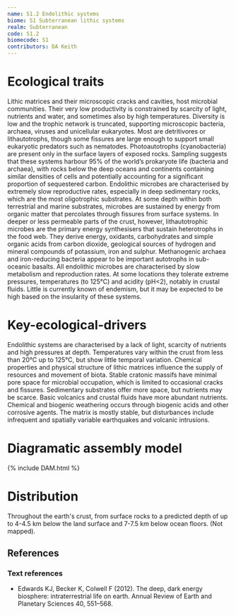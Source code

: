 ```yaml
---
name: S1.2 Endolithic systems
biome: S1 Subterranean lithic systems
realm: Subterranean
code: S1.2
biomecode: S1
contributors: DA Keith
---
```


# Ecological traits


Lithic matrices and their microscopic cracks and cavities, host microbial communities. Their very low productivity is constrained by scarcity of light, nutrients and water, and sometimes also by high temperatures. Diversity is low and the trophic network is truncated, supporting microscopic bacteria, archaea, viruses and unicellular eukaryotes. Most are detritivores or lithautotrophs, though some fissures are large enough to support small eukaryotic predators such as nematodes. Photoautotrophs (cyanobacteria) are present only in the surface layers of exposed rocks. Sampling suggests that these systems harbour 95% of the world’s prokaryote life (bacteria and archaea), with rocks below the deep oceans and continents containing similar densities of cells and potentially accounting for a significant proportion of sequestered carbon. Endolithic microbes are characterised by extremely slow reproductive rates, especially in deep sedimentary rocks, which are the most oligotrophic substrates. At some depth within both terrestrial and marine substrates, microbes are sustained by energy from organic matter that percolates through fissures from surface systems. In deeper or less permeable parts of the crust, however, lithautotrophic microbes are the primary energy synthesisers that sustain heterotrophs in the food web. They derive energy, oxidants, carbohydrates and simple organic acids from carbon dioxide, geological sources of hydrogen and mineral compounds of potassium, iron and sulphur. Methanogenic archaea and iron-reducing bacteria appear to be important autotrophs in sub-oceanic basalts. All endolithic microbes are characterised by slow metabolism and reproduction rates. At some locations they tolerate extreme pressures, temperatures (to 125°C) and acidity (pH<2), notably in crustal fluids. Little is currently known of endemism, but it may be expected to be high based on the insularity of these systems.


# Key-ecological-drivers


Endolithic systems are characterised by a lack of light, scarcity of nutrients and high pressures at depth. Temperatures vary within the crust from less than 20°C up to 125°C, but show little temporal variation. Chemical properties and physical structure of lithic matrices influence the supply of resources and movement of biota. Stable cratonic massifs have minimal pore space for microbial occupation, which is limited to occasional cracks and fissures. Sedimentary substrates offer more space, but nutrients may be scarce. Basic volcanics and crustal fluids have more abundant nutrients.  Chemical and biogenic weathering occurs through biogenic acids and other corrosive agents. The matrix is mostly stable, but disturbances include infrequent and spatially variable earthquakes and volcanic intrusions.

# Diagramatic assembly model

{% include DAM.html %}

# Distribution

Throughout the earth's crust, from surface rocks to a predicted depth of up to 4-4.5 km below the land surface and 7-7.5 km below ocean floors. (Not mapped).

## References

### Text references

* Edwards KJ, Becker K, Colwell F (2012). The deep, dark energy biosphere: intraterrestrial life on earth. Annual Review of Earth and Planetary Sciences 40, 551–568.
